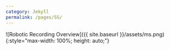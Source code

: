 ```yaml
---
category: Jekyll
permalink: /pages/SS/
---
```


![Robotic Recording Overview]({{ site.baseurl }}/assets/ms.png){:style="max-width: 100%; height: auto;"}
